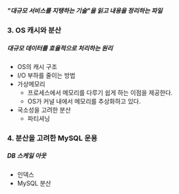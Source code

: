 ##### "대규모 서비스를 지탱하는 기술"을 읽고 내용을 정리하는 파일
### 3. OS 캐시와 분산
##### 대규모 데이터를 효율적으로 처리하는 원리
- OS의 캐시 구조
- I/O 부하를 줄이는 방법
- 가상메모리
  - 프로세스에서 메모리를 다루기 쉽게 하는 이점을 제공한다.
  - OS가 커널 내에서 메모리를 추상화하고 있다.
- 국소성을 고려한 분산
  - 파티셔닝

### 4. 분산을 고려한 MySQL 운용
##### DB 스케일 아웃
- 인덱스
- MySQL 분산

<!-- -->
